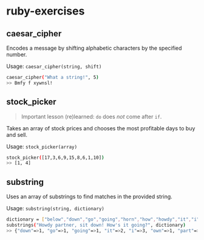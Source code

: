 # ruby-exercises

## caesar_cipher

Encodes a message by shifting alphabetic characters by the specified number.

Usage: `caesar_cipher(string, shift)`
```bash
caesar_cipher("What a string!", 5)
>> Bmfy f xywnsl!
```

## stock_picker

> Important lesson (re)learned: `do` does *not* come after `if`.

Takes an array of stock prices and chooses the most profitable days to buy and sell.

Usage: `stock_picker(array)`
```bash
stock_picker([17,3,6,9,15,8,6,1,10])
>> [1, 4]
```

## substring

Uses an array of substrings to find matches in the provided string.

Usage: `substring(string, dictionary)`
```bash
dictionary = ["below","down","go","going","horn","how","howdy","it","i","low","own","part","partner","sit"]
substrings("Howdy partner, sit down! How's it going?", dictionary)
>> {"down"=>1, "go"=>1, "going"=>1, "it"=>2, "i"=>3, "own"=>1, "part"=>1, "partner"=>1, "sit"=>1}        
```